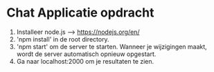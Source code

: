 # Chat Applicatie opdracht

1. Installeer node.js --> https://nodejs.org/en/ 
2. 'npm install' in de root directory.
3. 'npm start' om de server te starten. Wanneer je wijzigingen maakt, wordt de server automatisch opnieuw opgestart.
4. Ga naar localhost:2000 om je resultaten te zien.